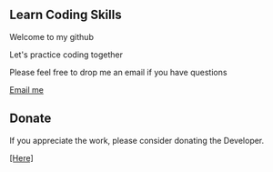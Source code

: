 ## Learn Coding Skills

  Welcome to my github
  
  Let's practice coding together
  
  Please feel free to drop me an email if you have questions
  
  [Email me](mailto:nampt282@gmail.com)
  
  

## Donate
If you appreciate the work, please consider donating the Developer.

[[Here]](https://www.paypal.me/TIENNAMPHAM)
